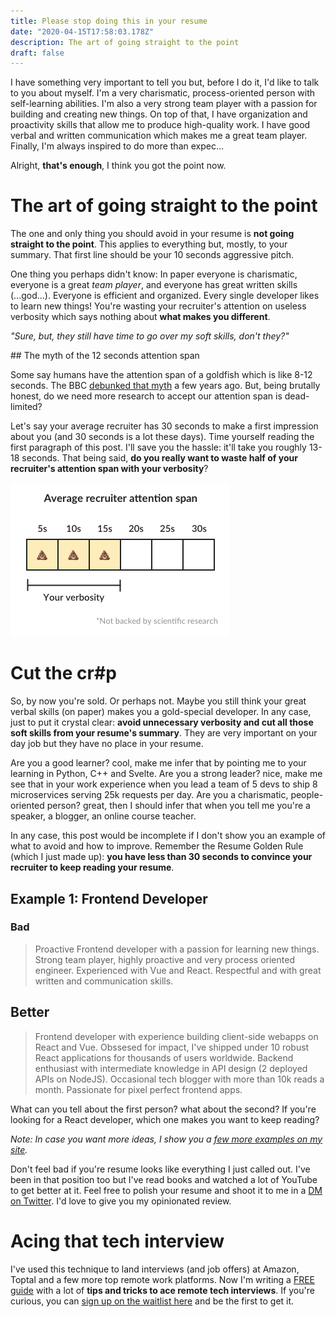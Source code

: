 ```yaml
---
title: Please stop doing this in your resume
date: "2020-04-15T17:58:03.178Z"
description: The art of going straight to the point
draft: false
---
```


I have something very important to tell you but, before I do it, I'd like to talk to you about myself. I'm a very charismatic, process-oriented person with self-learning abilities. I'm also a very strong team player with a passion for building and creating new things. On top of that, I have organization and proactivity skills that allow me to produce high-quality work. I have good verbal and written communication which makes me a great team player. Finally, I'm always inspired to do more than expec...

Alright, **that's enough**, I think you got the point now.

<div class="divider"></div>

# The art of going straight to the point

The one and only thing you should avoid in your resume is **not going straight to the point**. This applies to everything but, mostly, to your summary. That first line should be your 10 seconds aggressive pitch. 

One thing you perhaps didn't know: In paper everyone is charismatic, everyone is a great *team player*, and everyone has great written skills (...god...). Everyone is efficient and organized. Every single developer likes to learn new things! You're wasting your recruiter's attention on useless verbosity which says nothing about **what makes you different**.

*"Sure, but, they still have time to go over my soft skills, don't they?"*

## The myth of the 12 seconds attention span

Some say humans have the attention span of a goldfish which is like 8-12 seconds. The BBC [debunked that myth](https://www.bbc.com/news/health-38896790) a few years ago. But, being brutally honest, do we need more research to accept our attention span is dead-limited?

Let's say your average recruiter has 30 seconds to make a first impression about you (and 30 seconds is a lot these days). Time yourself reading the first paragraph of this post. I'll save you the hassle: it'll take you roughly 13-18 seconds. That being said, **do you really want to waste half of your recruiter's attention span with your verbosity**?

![recruiter attention span](span.png)

# Cut the cr#p

So, by now you're sold. Or perhaps not. Maybe you still think your great verbal skills (on paper) makes you a gold-special developer. In any case, just to put it crystal clear: **avoid unnecessary verbosity and cut all those soft skills from your resume's summary**. They are very important on your day job but they have no place in your resume.

Are you a good learner? cool, make me infer that by pointing me to your learning in Python, C++ and Svelte. Are you a strong leader? nice, make me see that in your work experience when you lead a team of 5 devs to ship 8 microservices serving 25k requests per day. Are you a charismatic, people-oriented person? great, then I should infer that when you tell me you're a speaker, a blogger, an online course teacher.

In any case, this post would be incomplete if I don't show you an example of what to avoid and how to improve. Remember the Resume Golden Rule (which I just made up): **you have less than 30 seconds to convince your recruiter to keep reading your resume**.

## Example 1: Frontend Developer

### Bad

> Proactive Frontend developer with a passion for learning new things. Strong team player, highly proactive and very process oriented engineer. Experienced with Vue and React. Respectful and with great written and communication skills.

## Better

> Frontend developer with experience building client-side webapps on React and Vue. Obssesed for impact, I've shipped under 10 robust React applications for thousands of users worldwide. Backend enthusiast with intermediate knowledge in API design (2 deployed APIs on NodeJS). Occasional tech blogger with more than 10k reads a month. Passionate for pixel perfect frontend apps.

What can you tell about the first person? what about the second? If you're looking for a React developer, which one makes you want to keep reading?

*Note: In case you want more ideas, I show you a [few more examples on my site](/).*

<div class="divider"></div>

Don't feel bad if you're resume looks like everything I just called out. I've been in that position too but I've read books and watched a lot of YouTube to get better at it. Feel free to polish your resume and shoot it to me in a [DM on Twitter](https://twitter.com/caroso1222). I'd love to give you my opinionated review.

<div class="divider"></div>

# Acing that tech interview

I've used this technique to land interviews (and job offers) at Amazon, Toptal and a few more top remote work platforms. Now I'm writing a [FREE guide](/cracking-the-toptal-interview) with a lot of **tips and tricks to ace remote tech interviews**. If you're curious, you can [sign up on the waitlist here](/cracking-the-toptal-interview) and be the first to get it.


